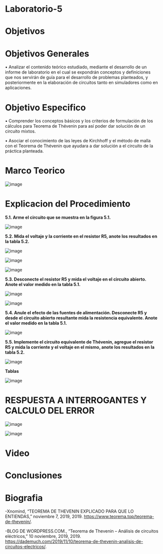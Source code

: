 # Laboratorio-5

# Objetivos

# Objetivos Generales 

• Analizar el contenido teórico estudiado, mediante el desarrollo de un informe de laboratorio en el cual se expondrán conceptos y definiciones que nos servirán de guía para el desarrollo de problemas planteados, y posteriormente en la elaboración de circuitos tanto en simuladores como en aplicaciones.

# Objetivo Especifico

• Comprender los conceptos básicos y los criterios de formulación de los cálculos para Teorema de Thévenin para así poder dar solución de un circuito mixtos.

•	Asociar el conocimiento de las leyes de Kirchhoff y el método de malla con el Teorema de Thévenin que ayudara a dar solución a el circuito de la práctica planteada.


# Marco Teorico

![image](https://user-images.githubusercontent.com/84587118/127082404-be2f9e7d-7eee-4f61-a2f9-b2e1ae7e1ef6.png)


# Explicacion del Procedimiento

**5.1. Arme el circuito que se muestra en la figura 5.1.**

![image](https://user-images.githubusercontent.com/84412132/127156652-92092293-ef67-48d2-8d54-e79ec2dc3535.png)


**5.2. Mida el voltaje y la corriente en el resistor R5, anote los resultados en la tabla 5.2.**

![image](https://user-images.githubusercontent.com/84412132/127156705-8af9a1bc-7cd9-4ced-bb30-5c2c353e816b.png)

![image](https://user-images.githubusercontent.com/84412132/127156729-890ed081-1176-4ebe-945f-e9983429d1e5.png)

![image](https://user-images.githubusercontent.com/84412132/127156795-ab431922-a5b4-497e-8860-5c37c1f194af.png)


**5.3. Desconecte el resistor R5 y mida el voltaje en el circuito abierto. Anote el valor
medido en la tabla 5.1.**

![image](https://user-images.githubusercontent.com/84412132/127156951-87b4bd63-d865-4ecd-94fe-79e1045de09d.png)

![image](https://user-images.githubusercontent.com/84412132/127156998-b58682ef-3197-4d4a-9699-ed2910bca40f.png)

**5.4. Anule el efecto de las fuentes de alimentación. Desconecte R5 y desde el circuito
abierto resultante mida la resistencia equivalente. Anote el valor medido en la tabla 5.1.**

![image](https://user-images.githubusercontent.com/84412132/127157106-1f54b323-9b33-4e63-8f96-4f5cc7f4369a.png)

**5.5. Implemente el circuito equivalente de Thévenin, agregue el resistor R5 y mida la
corriente y el voltaje en el mismo, anote los resultados en la tabla 5.2.**

![image](https://user-images.githubusercontent.com/84412132/127157174-ea5568c8-565c-4934-85c5-bf5925dc832b.png)

**Tablas**

![image](https://user-images.githubusercontent.com/84412132/127157202-f5c647a2-d278-4c60-853d-406d2f53fd24.png)




# RESPUESTA A INTERROGANTES Y CALCULO DEL ERROR

![image](https://user-images.githubusercontent.com/84585835/127177445-dd567f6f-1629-48ba-abda-060a6a95fda3.png)

![image](https://user-images.githubusercontent.com/84585835/127178363-a56aad55-234d-4dc5-81ae-fa7b3c1483f0.png)


# Video

# Conclusiones

# Biografia

-Xnomind, “TEOREMA DE THEVENIN EXPLICADO PARA QUE LO ENTIENDAS,” noviembre 7, 2019, 2019. https://www.teorema.top/teorema-de-thevenin/.

-BLOG DE WORDPRESS.COM., “Teorema de Thevenin – Análisis de circuitos eléctricos,” 10 noviembre, 2019, 2019. https://dademuch.com/2019/11/10/teorema-de-thevenin-analisis-de-circuitos-electricos/.
